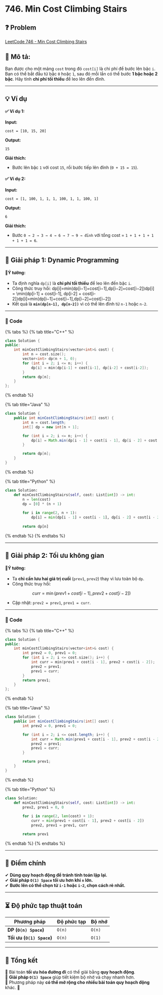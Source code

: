 # 746. Min Cost Climbing Stairs

## **❓ Problem**

[LeetCode 746 - Min Cost Climbing Stairs](https://leetcode.com/problems/min-cost-climbing-stairs)

## **📝 Mô tả:**

Bạn được cho một mảng `cost` trong đó `cost[i]` là chi phí để bước lên bậc `i`. Bạn có thể bắt đầu từ bậc `0` hoặc `1`, sau đó mỗi lần có thể bước **1 bậc hoặc 2 bậc**. Hãy tính **chi phí tối thiểu** để leo lên đến đỉnh.

***

## **💡 Ví dụ**

#### **✅ Ví dụ 1:**

**Input:**

```plaintext
cost = [10, 15, 20]
```

**Output:**

```plaintext
15
```

**Giải thích:**

* Bước lên bậc `1` với cost `15`, rồi bước tiếp lên đỉnh (`0 + 15 = 15`).

#### **✅ Ví dụ 2:**

**Input:**

```plaintext
cost = [1, 100, 1, 1, 1, 100, 1, 1, 100, 1]
```

**Output:**

```plaintext
6
```

**Giải thích:**

* Bước `0 → 2 → 3 → 4 → 6 → 7 → 9 → đỉnh` với tổng cost = `1 + 1 + 1 + 1 + 1 + 1 = 6`.

***

## **🚀 Giải pháp 1: Dynamic Programming**

#### **🔹Ý tưởng:**

* Ta định nghĩa `dp[i]` là **chi phí tối thiểu** để leo lên đến bậc `i`.
* Công thức truy hồi: dp\[i]=min⁡(dp\[i−1]+cost\[i−1],dp\[i−2]+cost\[i−2])dp\[i] = \min(dp\[i-1] + cost\[i-1], dp\[i-2] + cost\[i-2])dp\[i]=min(dp\[i−1]+cost\[i−1],dp\[i−2]+cost\[i−2])
* Kết quả là **`min(dp[n-1], dp[n-2])`** vì có thể lên đỉnh từ `n-1` hoặc `n-2`.

***

### **📜 Code**&#x20;

{% tabs %}
{% tab title="C++" %}
```cpp
class Solution {
public:
    int minCostClimbingStairs(vector<int>& cost) {
        int n = cost.size();
        vector<int> dp(n + 1, 0);
        for (int i = 2; i <= n; i++) {
            dp[i] = min(dp[i-1] + cost[i-1], dp[i-2] + cost[i-2]);
        }
        return dp[n];
    }
};
```
{% endtab %}

{% tab title="Java" %}
```java
class Solution {
    public int minCostClimbingStairs(int[] cost) {
        int n = cost.length;
        int[] dp = new int[n + 1];

        for (int i = 2; i <= n; i++) {
            dp[i] = Math.min(dp[i - 1] + cost[i - 1], dp[i - 2] + cost[i - 2]);
        }

        return dp[n];
    }
}
```
{% endtab %}

{% tab title="Python" %}
```python
class Solution:
    def minCostClimbingStairs(self, cost: List[int]) -> int:
        n = len(cost)
        dp = [0] * (n + 1)
        
        for i in range(2, n + 1):
            dp[i] = min(dp[i - 1] + cost[i - 1], dp[i - 2] + cost[i - 2])
        
        return dp[n]
```
{% endtab %}
{% endtabs %}

***

## **🚀 Giải pháp 2: Tối ưu không gian**&#x20;

#### **🔹Ý tưởng:**

* Ta **chỉ cần lưu hai giá trị cuối** (`prev1`, `prev2`) thay vì lưu toàn bộ `dp`.
* Công thức truy hồi:&#x20;

$$
curr = \min(prev1 + cost[i-1], prev2 + cost[i-2])
$$

* Cập nhật: `prev2 = prev1`, `prev1 = curr`.

***

### **📜 Code**&#x20;

{% tabs %}
{% tab title="C++" %}
```cpp
class Solution {
public:
    int minCostClimbingStairs(vector<int>& cost) {
        int prev2 = 0, prev1 = 0;
        for (int i = 2; i <= cost.size(); i++) {
            int curr = min(prev1 + cost[i - 1], prev2 + cost[i - 2]);
            prev2 = prev1;
            prev1 = curr;
        }
        return prev1;
    }
};
```
{% endtab %}

{% tab title="Java" %}
```java
class Solution {
    public int minCostClimbingStairs(int[] cost) {
        int prev2 = 0, prev1 = 0;

        for (int i = 2; i <= cost.length; i++) {
            int curr = Math.min(prev1 + cost[i - 1], prev2 + cost[i - 2]);
            prev2 = prev1;
            prev1 = curr;
        }

        return prev1;
    }
}
```
{% endtab %}

{% tab title="Python" %}
```python
class Solution:
    def minCostClimbingStairs(self, cost: List[int]) -> int:
        prev2, prev1 = 0, 0
        
        for i in range(2, len(cost) + 1):
            curr = min(prev1 + cost[i - 1], prev2 + cost[i - 2])
            prev2, prev1 = prev1, curr

        return prev1
```
{% endtab %}
{% endtabs %}

***

## **🎯 Điểm chính**

✔ **Dùng quy hoạch động để tránh tính toán lặp lại.**\
✔ **Giải pháp `O(1) Space` tối ưu hơn khi `n` lớn.**\
✔ **Bước lên có thể chọn từ `i-1` hoặc `i-2`, chọn cách rẻ nhất.**

***

## **⏳ Độ phức tạp thuật toán**

| Phương pháp               | Độ phức tạp | Bộ nhớ |
| ------------------------- | ----------- | ------ |
| **DP (`O(n) Space`)**     | `O(n)`      | `O(n)` |
| **Tối ưu (`O(1) Space`)** | `O(n)`      | `O(1)` |

***

## **📌 Tổng kết**

🔹 Bài toán **tối ưu hóa đường đi** có thể giải bằng **quy hoạch động**.\
🔹 **Giải pháp `O(1) Space`** giúp tiết kiệm bộ nhớ và chạy nhanh hơn.\
🔹 Phương pháp này **có thể mở rộng cho nhiều bài toán quy hoạch động** khác. 🚀
